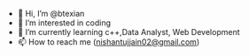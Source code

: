 - 👋 Hi, I’m @btexian
- 👀 I’m interested in coding
- 🌱 I’m currently learning c++,Data Analyst, Web Development
- 📫 How to reach me (nishantujjain02@gmail.com)

<!---
btexian/btexian is a ✨ special ✨ repository because its `README.md` (this file) appears on your GitHub profile.
You can click the Preview link to take a look at your changes.
--->

